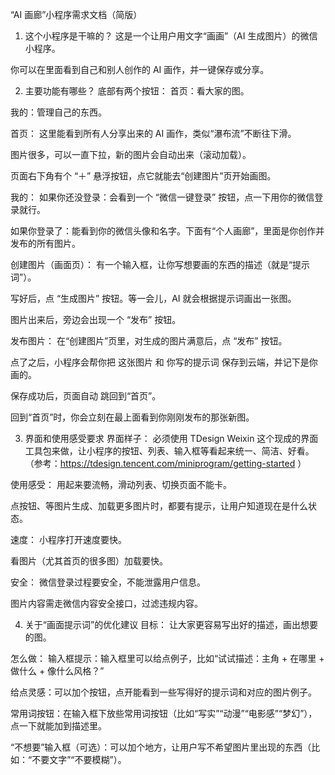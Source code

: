 “AI 画廊”小程序需求文档（简版）
1. 这个小程序是干嘛的？
这是一个让用户用文字“画画”（AI 生成图片）的微信小程序。

你可以在里面看到自己和别人创作的 AI 画作，并一键保存或分享。

2. 主要功能有哪些？
底部有两个按钮：
首页：看大家的图。

我的：管理自己的东西。

首页：
这里能看到所有人分享出来的 AI 画作，类似“瀑布流”不断往下滑。

图片很多，可以一直下拉，新的图片会自动出来（滚动加载）。

页面右下角有个 “＋” 悬浮按钮，点它就能去“创建图片”页开始画图。

我的：
如果你还没登录：会看到一个 “微信一键登录” 按钮，点一下用你的微信登录就行。

如果你登录了：能看到你的微信头像和名字。下面有“个人画廊”，里面是你创作并发布的所有图片。

创建图片（画面页）：
有一个输入框，让你写想要画的东西的描述（就是“提示词”）。

写好后，点 “生成图片” 按钮。等一会儿，AI 就会根据提示词画出一张图。

图片出来后，旁边会出现一个 “发布” 按钮。

发布图片：
在“创建图片”页里，对生成的图片满意后，点 “发布” 按钮。

点了之后，小程序会帮你把 这张图片 和 你写的提示词 保存到云端，并记下是你画的。

保存成功后，页面自动 跳回到“首页”。

回到“首页”时，你会立刻在最上面看到你刚刚发布的那张新图。

3. 界面和使用感受要求
界面样子：
必须使用 TDesign Weixin 这个现成的界面工具包来做，让小程序的按钮、列表、输入框等看起来统一、简洁、好看。
（参考：https://tdesign.tencent.com/miniprogram/getting-started ）

使用感受：
用起来要流畅，滑动列表、切换页面不能卡。

点按钮、等图片生成、加载更多图片时，都要有提示，让用户知道现在是什么状态。

速度：
小程序打开速度要快。

看图片（尤其首页的很多图）加载要快。

安全：
微信登录过程要安全，不能泄露用户信息。

图片内容需走微信内容安全接口，过滤违规内容。

4. 关于“画面提示词”的优化建议
目标：
让大家更容易写出好的描述，画出想要的图。

怎么做：
输入框提示：输入框里可以给点例子，比如“试试描述：主角 + 在哪里 + 做什么 + 像什么风格？”

给点灵感：可以加个按钮，点开能看到一些写得好的提示词和对应的图片例子。

常用词按钮：在输入框下放些常用词按钮（比如“写实”“动漫”“电影感”“梦幻”），点一下就能加到描述里。

“不想要”输入框（可选）：可以加个地方，让用户写不希望图片里出现的东西（比如：“不要文字”“不要模糊”）。

